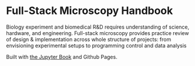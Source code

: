 # Full-Stack Microscopy Handbook

Biology experiment and biomedical R&D requires understanding of science, hardware, and engineering.
Full-stack microscopy provides practice review of design & implementation across whole structure of projects: from envisioning experimental setups to programming control and data analysis 

Built with [the Jupyter Book](https://jupyterbook.org) and Github Pages.

```{tableofcontents}
```
